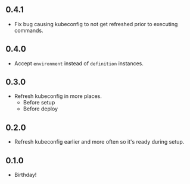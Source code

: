 ## 0.4.1
* Fix bug causing kubeconfig to not get refreshed prior to executing commands.

## 0.4.0
* Accept `environment` instead of `definition` instances.

## 0.3.0
* Refresh kubeconfig in more places.
  - Before setup
  - Before deploy

## 0.2.0
* Refresh kubeconfig earlier and more often so it's ready during setup.

## 0.1.0
* Birthday!
